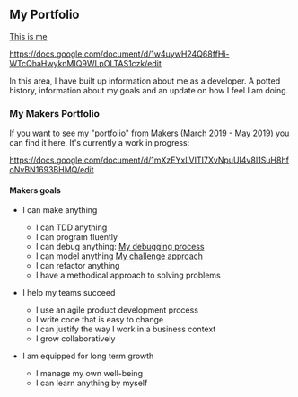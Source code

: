 ## My Portfolio

[This is me](!images/D50_6563.jpg)

https://docs.google.com/document/d/1w4uywH24Q68ffHi-WTcQhaHwyknMIQ9WLpOLTAS1czk/edit

In this area, I have built up information about me as a developer. A potted history, information about my goals and an update on how I feel I am doing.

### My Makers Portfolio

If you want to see my "portfolio" from Makers (March 2019 - May 2019) you can find it here. It's currently a work in progress:

https://docs.google.com/document/d/1mXzEYxLVITI7XvNpuUI4v8I1SuH8hfoNvBN1693BHMQ/edit

#### Makers goals

- I can make anything
  - I can TDD anything
  - I can program fluently
  - I can debug anything:
    [My debugging process](https://github.com/samanthaixer/Portfolio/blob/master/debuggingProcess.md)
  - I can model anything
    [My challenge approach](https://github.com/samanthaixer/Portfolio/blob/master/challengeApproach.md)
  - I can refactor anything
  - I have a methodical approach to solving problems

- I help my teams succeed
  - I use an agile product development process
  - I write code that is easy to change
  - I can justify the way I work in a business context
  - I grow collaboratively

- I am equipped for long term growth
  - I manage my own well-being
  - I can learn anything by myself
